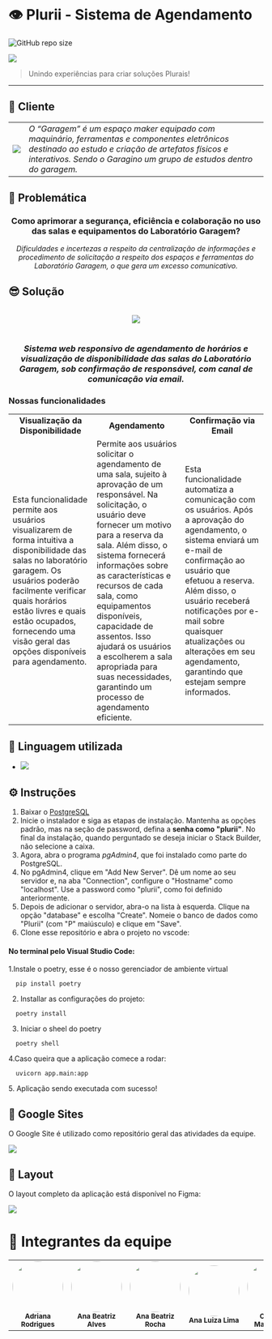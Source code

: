 # 👁 Plurii - Sistema de Agendamento

![GitHub repo size](https://img.shields.io/github/repo-size/iuricode/README-template?style=for-the-badge)

<img src="https://github.com/anabxalves/anabxalves/assets/108446826/18072226-9184-45db-afb8-f283bd7faaeb"/>

> Unindo experiências para criar soluções Plurais!
---

## 🤖 Cliente
<table>
   <tr>
      <td>
         <img src="https://github.com/anabxalves/abxaSHimp/assets/108446826/727024fd-ecdc-4ed6-b82d-7bd64a853ddb"/>
      </td>
      <td>
         <i> O “Garagem” é um espaço maker equipado com maquinário, ferramentas e componentes eletrônicos destinado ao estudo e criação de artefatos físicos e interativos. Sendo o Garagino um grupo de estudos dentro do garagem. </i>
      </td>
   </tr>
</table>

## 👊 Problemática
<div align="center">
   <h3>
      Como aprimorar a segurança, eficiência e colaboração no uso das salas e equipamentos do Laboratório Garagem?
   </h3>
   <i>
      Dificuldades e incertezas a respeito da centralização de informações e procedimento de solicitação a respeito dos espaços e ferramentas do Laboratório Garagem, o que gera um excesso comunicativo.
   </i>
</div>

## 😎 Solução
<div align="center">
   <br>
   <img src="https://github.com/anabxalves/anabxalves/assets/108446826/18072226-9184-45db-afb8-f283bd7faaeb"/>
</div>
<br>
<div align="center">
   <h3>
      <i>
         Sistema web responsivo de agendamento de horários e visualização de disponibilidade das salas do Laboratório Garagem, sob confirmação de responsável, com canal de comunicação via email.
      </i>
   </h3>
</div>

### Nossas funcionalidades

<table class="table">
   <tr>
      <td align="center">
         <b>
            Visualização da Disponibilidade
         </b>
      </td>
      <td align="center">
         <b>
            Agendamento
         </b>
      </td>
      <td align="center">
         <b>
            Confirmação via Email
         </b>
      </td>
   </tr>
   <tr>
      <td>
         Esta funcionalidade permite aos usuários visualizarem de forma intuitiva a disponibilidade das salas no laboratório garagem. Os usuários poderão facilmente verificar quais horários estão livres e quais estão ocupados, fornecendo uma visão geral das opções disponíveis para agendamento.
      </td>
      <td>
         Permite aos usuários solicitar o agendamento de uma sala, sujeito à aprovação de um responsável. Na solicitação, o usuário deve fornecer um motivo para a reserva da sala. Além disso, o sistema fornecerá informações sobre as características e recursos de cada sala, como equipamentos disponíveis, capacidade de assentos. Isso ajudará os usuários a escolherem a sala apropriada para suas necessidades, garantindo um processo de agendamento eficiente.
      </td>
      <td>
         Esta funcionalidade automatiza a comunicação com os usuários. Após a aprovação do agendamento, o sistema enviará um e-mail de confirmação ao usuário que efetuou a reserva. Além disso, o usuário receberá notificações por e-mail sobre quaisquer atualizações ou alterações em seu agendamento, garantindo que estejam sempre informados.
      </td>
   </tr>
</table>

## 🚀 Linguagem utilizada
- <img src="https://img.shields.io/badge/python-3670A0?style=for-the-badge&logo=python&logoColor=ffdd54" />

## ⚙️ Instruções

1. Baixar o [PostgreSQL](https://www.postgresql.org/download/)
2. Inicie o instalador e siga as etapas de instalação. Mantenha as opções padrão, mas na seção de password, defina a **senha como "plurii"**. No final da instalação, quando perguntado se deseja iniciar o Stack Builder, não selecione a caixa.
3. Agora, abra o programa *pgAdmin4*, que foi instalado como parte do PostgreSQL.
4. No pgAdmin4, clique em "Add New Server". Dê um nome ao seu servidor e, na aba "Connection", configure o "Hostname" como "localhost". Use a password como "plurii", como foi definido anteriormente.
5. Depois de adicionar o servidor, abra-o na lista à esquerda. Clique na opção "database" e escolha "Create". Nomeie o banco de dados como "Plurii" (com "P" maiúsculo) e clique em "Save".
6. Clone esse repositório e abra o projeto no vscode:
   
#### No terminal pelo Visual Studio Code:
<dl>
   1.Instale o poetry, esse é o nosso gerenciador de ambiente virtual
   <dt>
      
      pip install poetry  
   </dt>
  
   2. Installar as configurações do projeto:
   <dt>
      
      poetry install
   </dt>
   
   3. Iniciar o sheel do poetry
   <dt>
      
      poetry shell
   </dt>
   
   4.Caso queira que a aplicação comece a rodar:
   <dt>
      
      uvicorn app.main:app
   </dt>
   5. Aplicação sendo executada com sucesso!
</dl>
   
## 🔗 Google Sites

O Google Site é utilizado como repositório geral das atividades da equipe.

<a href="https://sites.google.com/cesar.school/plurii-projetos3/home">
  <img src="https://img.shields.io/badge/Acessar%20Site%20-Google Sites-%2304D361">
</a>

## 🎨 Layout

O layout completo da aplicação está disponível no Figma:

<a href="https://www.figma.com/file/TjWS7gPzge1Yv398tRMIGQ/Projetos-3_PlurII?type=design&node-id=260%3A2&mode=design&t=KjeyNiVJ65KGUi0n-1">
  <img src="https://img.shields.io/badge/Acessar%20Layout%20-Figma-%2304D361">
</a>

# 🤝 Integrantes da equipe
<table>
  <tr>
    <td align="center"><img style="border-radius: 50%;" src="https://avatars.githubusercontent.com/u/108764670?v=4" width="100px;"/><br/><sub><b>Adriana Rodrigues</b></sub></a><br/></a></td>
    <td align="center"><img style="border-radius: 50%;" src="https://avatars.githubusercontent.com/u/108446826?v=4" width="100px;"/><br/><sub><b>Ana Beatriz Alves</b></sub></a><br/></a></td>
    <td align="center"><img style="border-radius: 50%;" src="./assets/ANA BEATRIZ ROCHA.png" width="100px;" alt=""/><br/><sub><b>Ana Beatriz Rocha</b></sub></a><br /></a></td>
    <td align="center"><img style="border-radius: 50%;" src="./assets/ANA LUIZA LIMA.jpeg" width="100px;" alt=""/><br/><sub><b>Ana Luiza Lima</b></sub></a><br/></a></td>
    <td align="center"><img style="border-radius: 50%;" src="https://avatars.githubusercontent.com/u/104402971?v=4" width="100px;"/><br/><sub><b>Cristina Matsunaga</b></sub></a><br /></a></td>
    <td align="center"><img style="border-radius: 50%;" src="https://avatars.githubusercontent.com/u/39159963?v=4" width="100px;"/><br/><sub><b>Francisco Luz</b></sub></a><br /></a></td>
    <td align="center"><img style="border-radius: 50%;" src="./assets/JORGE.jpeg" width="100px;" alt=""/><br /><sub><b>Jorge Herbster</b></sub></a><br/></a></td>
    <td align="center"><img style="border-radius: 50%;" src="./assets/LUCI.jpeg" width="100px;" alt=""/><br /><sub><b>Lucibelle Lemos</b></sub></a><br/></a></td>
    <td align="center"><img style="border-radius: 50%;" src="https://avatars.githubusercontent.com/marianefontes" width="100px;" alt=""/><br /><sub><b>Mariane Fontes</b></sub></a><br/></a></td>
    <td align="center"><img style="border-radius: 50%;" src="https://avatars.githubusercontent.com/u/112591325?v=4" width="100px;"/><br/><sub><b>Thiago Araújo</b></sub></a><br /></a></td>
  </tr>
</table>
